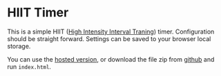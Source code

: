 # HIIT Timer

This is a simple HIIT ([High Intensity Interval Traning](http://en.wikipedia.org/wiki/High-intensity_interval_training)) timer. Configuration should be straight forward. Settings can be saved to your browser local storage.

You can use the [hosted version](http://jackysee.github.com/hiit/), or download the file zip from [github](https://github.com/jackysee/hiit) and run `index.html`.